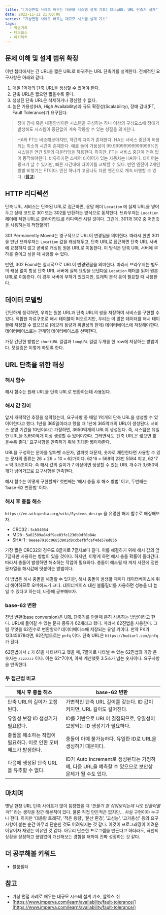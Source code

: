 ```yaml
---
title: "[가상면접 사례로 배우는 대규모 시스템 설계 기초] Chap08. URL 단축기 설계"
date: 2022-11-12 21:00:00
series: "가상면접 사례로 배우는 대규모 시스템 설계 기초"
tags:
  - 학습기록
  - 데브옵스
  - 아키텍처
---
```


## 문제 이해 및 설계 범위 확정

이번 챕터에서는 긴 URL을 짧은 URL로 바꿔주는 URL 단축기를 설계한다. 전체적인 요구사항은 아래와 같다.

1. 매일 1억개의 단축 URL을 생성할 수 있어야 한다.
2. 단축 URL은 짧으면 짧을수록 좋다.
3. 생성된 단축 URL은 삭제하거나 갱신할 수 없다.
4. 높은 가용성(HA, High Availability)과 규모 확장성(Scalability), 장애 감내(FT, Fault Tolerance)가 요구된다.

> 장애 감내 혹은 내결함성이란 시스템을 구성하는 하나 이상의 구성요소에 장애가 발생해도 시스템이 중단없이 계속 작동할 수 있는 성질을 의미한다.


> HA와 FT는 비슷해보이지만, 약간의 차이가 존재한다. HA는 서비스 중단이 허용되는 최소의 시간이 존재한다. 예를 들어 가용성이 99.99999999999999%인 시스템은 연간 5분의 다운타임을 허용한다. 하지만, FT는 서비스 중단이 전혀 없이 동작해야한다. 비유하자면 스페어 타이어가 있는 자동차는 HA이다. 타이어는 펑크가 날 수 있지만, 빠른 시간내에 타이어를 교체할 수 있다. 반면 엔진이 2개인 쌍발 비행기는 FT이다. 엔진 하나가 고장나도 다른 엔진으로 계속 비행할 수 있다. (**[참고](https://www.imperva.com/learn/availability/fault-tolerance/)**)

## HTTP 리디렉션

단축 URL 서비스는 단축된 URL로 접근하면, 응답 헤더 `Location` 에 실제 URL을 넣어두고 상태 코드로 301 또는 302를 반환하는 방식으로 동작한다. 브라우저는 `Location` 헤더에 적힌 URL로 클라이언트를 리디렉션 시킬 것이다. 그런데, 301과 302 중 어떤것을 사용하는게 적합할까?

301 Permanently Moved는 영구적으로 URL이 변경됨을 의미한다. 따라서 한번 301을 만난 브라우저는 `Location` 값을 캐싱해두고, 단축 URL로 접근하면 단축 URL 서버에 요청하지 않고 곧바로 캐싱된 원본 URL로 이동한다. 이 방식은 단축 URL 서버에 부하를 줄이고 싶을 때 사용할 수 있다.

반면, 302 Found는 일시적으로 URL이 변경됐음을 의미한다. 따라서 브라우저는 별도의 캐싱 없이 항상 단축 URL 서버에 실제 요청을 보낸다음 `Location` 헤더를 읽어 원본 URL로 이동한다. 이 경우 서버에 부하가 있겠지만, 트래픽 분석 등이 필요할 때 사용한다.

## 데이터 모델링

간단하게 생각하면, 우리는 원본 URL과 단축 URL의 쌍을 저장하여 서비스를 구현할 수 있다. 적합한 자료구조로 해시 테이블이 떠오르지만, 우리는 이 많은 데이터를 해시 테이블에 저장할 수 없으므로 (메모리 용량과 휘발성의 한계) 데이터베이스에 저장해야한다. 데이터베이스로는 관계형 데이터베이스를 선택한다.

가장 간단한 방법은 `shortURL` 컬럼과 `longURL` 컬럼 두개를 한 row에 저장하는 방법이다. 모델링은 이렇게 하도록 한다.

## URL 단축을 위한 해싱

### 해시 함수

해시 함수는 원래 URL을 단축 URL로 변환하는데 사용된다.

### 해시 값 길이

앞서 개략적인 추정을 생략했는데, 요구사항 중 매일 1억개의 단축 URL을 생성할 수 있어야한다고 했다. 1년을 365일이라고 했을 때 1년에 365억개의 URL이 생성된다. 서비스 운영 기간을 10년이라고 가정하면, 3650억개의 URL이 생성된다. 즉, 시스템은 유일한 URL을 3,650억개 이상 생성할 수 있어야한다. 그러면서도 ‘단축 URL은 짧으면 짧을수록 좋다.’ 요구사항을 만족하기 위해 최대한 짧아야한다.

URL을 구성하는 문자를 알파벳 소문자, 알파벳 대문자, 숫자로 제한한다면 사용할 수 있는 문자의 종류는 26 + 26 + 10 = 62개이다. 62^6 = 568억 23만 5584 이고, 62^7 = 약 3.5조이다. 즉 해시 값의 길이가 7 이상이면 생성할 수 있는 URL 개수가 3,650억개가 넘어가므로 요구사항을 만족한다. 

해시 함수는 어떻게 구현할까? 첫번째는 ‘해시 충돌 후 해소 방법’ 이고, 두번째는 ‘base-62 변환법’ 이다.

### 해시 후 충돌 해소

`https://en.wikipedia.org/wiki/Systems_design` 을 유명한 해시 함수로 해싱해보자.

- CRC32 : `5cb54054`
- MD5 : `5a62509a84df9ee03fe1230b9df8b84e`
- SHA-1 : `0eeae7916c06853901d9ccbefbfcaf4de57ed85b`

가장 짧은 CRC32의 경우도 8글자로 7글자보다 길다. 이를 해결하기 위해 해시 값의 앞 7글자만 사용하는 방법이 있을 것이다. 하지만, 이렇게 하면 해시 충돌 확률이 올라간다. 따라서 충돌이 발생하면 해소하는 작업이 필요하다. 충돌이 해소될 때 까지 사전에 정한 문자열을 해시값에 덧붙이는 방법이다.

이 방법은 해시 충돌을 해결할 수 있지만, 해시 충돌이 발생할 때마다 데이터베이스에 쿼리 해야하므로 오버헤드가 크다. 데이터베이스 대신 블룸필터를 사용하면 성능을 더 높일 수 있다고 하는데, 나중에 공부해보자.

### base-62 변환

진법 변환(base conversion)은 URL 단축기를 만들때 흔히 사용하는 방법이라고 한다. URL에 들어갈 수 있는 문자 종류가 62개라고 했다. 따라서 62진법을 사용한다. 그럼 무엇을 62진수로 변환할까? 데이터베이스에 저장되는 유일 키이다. 만약 PK가 12345678라면, 62진법으로는 `pnfq` 이다. 단축 URL은 `https://hudiurl.com/pnfq` 가 된다.

62진법에서 `z` 가 61을 나타낸다고 했을 때, 7글자로 나타낼 수 있는 62진법의 가장 큰 숫자는 `zzzzzzz` 이다. 이는 62^7이며, 아까 계산했듯 3.5조가 넘는 숫자이다. 요구사항을 만족한다.

### 두 접근법 비교

| 해시 후 충돌 해소 | base-62 변환 |
| --- | --- |
| 단축 URL의 길이가 고정된다. | 가변적인 단축 URL 길이를 갖는다. ID 값이 커지면, URL 길이도 길어진다. |
| 유일성 보장 ID 생성기가 필요없다. | ID를 기반으로 URL이 결정되므로, 유일성이 보장되는 ID 생성기가 필요하다. |
| 충돌을 해소하는 작업이 필요하다. 이로 인한 오버헤드가 발생한다. | 충돌이 아예 불가능하다. 유일한 ID로 URL을 생성하기 때문이다. |
| 다음에 생성된 단축 URL을 유추할 수 없다. | ID가 Auto Increment로 생성된다는 가정하에, 다음 URL을 예측할 수 있으므로 보안상 문제가 될 수도 있다. |

## 마치며

옛날 한창 URL 단축 사이트가 많이 등장했을 때 *‘만들기 참 쉬워보이는데 나도 만들어볼까?’* 라는 생각을 잠깐 해본적이 있다. 물론 직접 만든적은 없지만… 사실 구현이야 누구나 한다. 하지만 ‘대용량 트래픽’, ‘적은 용량’, ‘분산 환경’, ‘고성능’, ‘고가용성’ 등의 요구 사항이 붙는 순간 아무리 단순한 것도 어려워지는 것 같다. 이것이 프로그래밍이 어려운 이유이자 재밌는 이유인 것 같다. 아무리 단순한 프로그램을 만든다고 하더라도, 극한의 상황을 상정하고 끊임없이 개선해보는 경험을 해봐야 진짜 성장하는 것 같다.

## 더 공부해볼 키워드

- 블룸필터

## 참고

- 가상 면접 사례로 배우는 대규모 시스테 설계 기초, 알렉스 쉬
- [https://www.imperva.com/learn/availability/fault-tolerance/](https://www.imperva.com/learn/availability/fault-tolerance/)